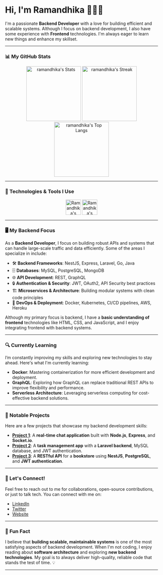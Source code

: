 # Hi, I'm Ramandhika 👨‍💻✨

I'm a passionate **Backend Developer** with a love for building efficient and scalable systems. Although I focus on backend development, I also have some experience with **Frontend** technologies. I'm always eager to learn new things and enhance my skillset.

---

### 📊 My GitHub Stats
<div align="center">
  <img height="180" src="https://github-readme-stats.vercel.app/api?username=ramandhika&theme=chartreuse-dark&show_icons=true&hide_border=true&count_private=true" alt="ramandhika's Stats" />
  <img height="180" src="https://github-readme-streak-stats.herokuapp.com/?user=ramandhika&theme=chartreuse-dark&hide_border=true" alt="ramandhika's Streak" />
  <img height="180" src="https://github-readme-stats.vercel.app/api/top-langs/?username=ramandhika&hide=html,css,hack&layout=compact&theme=chartreuse-dark&count_private=true&hide_border=true&langs_count=10&card_width=450" alt="ramandhika's Top Langs" />
</div>

---

### 🔧 Technologies & Tools I Use
<div align="center">
  <img height="50" src="https://skillicons.dev/icons?i=php,laravel,js,typescript,prisma,express,nestjs,postgres,mysql,go,dotnet,wordpress,java" alt="Ramandhika's Backend Skills" />
  <img height="50" src="https://skillicons.dev/icons?i=docker,googlecloud,postman,cpanel,kubernetes" alt="Ramandhika's DevOps & Tools" />
</div>

---

### 🖥️ My Backend Focus
As a **Backend Developer**, I focus on building robust APIs and systems that can handle large-scale traffic and data efficiently. Some of the areas I specialize in include:

- 🛠️ **Backend Frameworks**: NestJS, Express, Laravel, Go, Java
- 🗄️ **Databases**: MySQL, PostgreSQL, MongoDB
- 🌐 **API Development**: REST, GraphQL
- 🔒 **Authentication & Security**: JWT, OAuth2, API Security best practices
- 🏗️ **Microservices & Architecture**: Building modular systems with clean code principles
- 🚀 **DevOps & Deployment**: Docker, Kubernetes, CI/CD pipelines, AWS, Heroku

Although my primary focus is backend, I have a **basic understanding of frontend** technologies like HTML, CSS, and JavaScript, and I enjoy integrating frontend with backend systems.

---

### 🔍 Currently Learning
I’m constantly improving my skills and exploring new technologies to stay ahead. Here's what I'm currently learning:
- **Docker**: Mastering containerization for more efficient development and deployment.
- **GraphQL**: Exploring how GraphQL can replace traditional REST APIs to improve flexibility and performance.
- **Serverless Architecture**: Leveraging serverless computing for cost-effective backend solutions.

---

### 🌱 Notable Projects
Here are a few projects that showcase my backend development skills:
- **[Project 1](https://github.com/ramandhika/project1)**: A **real-time chat application** built with **Node.js**, **Express**, and **Socket.io**.
- **[Project 2](https://github.com/ramandhika/project2)**: A **task management app** with a **Laravel backend**, MySQL database, and JWT authentication.
- **[Project 3](https://github.com/ramandhika/project3)**: A **RESTful API** for a **bookstore** using **NestJS**, **PostgreSQL**, and **JWT authentication**.

---

### 🤝 Let's Connect!
Feel free to reach out to me for collaborations, open-source contributions, or just to talk tech. You can connect with me on:

- [LinkedIn](https://www.linkedin.com/in/ramandhika)
- [Twitter](https://twitter.com/ramandhika)
- [Website](https://www.ramandhika.dev)

---

### 🚀 Fun Fact
I believe that **building scalable, maintainable systems** is one of the most satisfying aspects of backend development. When I'm not coding, I enjoy reading about **software architecture** and exploring **new backend technologies**. My goal is to always deliver high-quality, reliable code that stands the test of time. 💡

---
